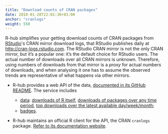 ```yaml
---
title: "Download counts of CRAN packages"
date: 2018-01-28T22:01:36+01:00
anchor: "cranlogs"
weight: 550
---
```


R-hub simplifies your getting download counts of CRAN packages from [RStudio](http://www.rstudio.com)'s CRAN mirror download logs, that RStudio publishes daily at <http://cran-logs.rstudio.com>. The RStudio CRAN mirror is not the only CRAN mirror, but it’s a popular one: it’s the default choice for RStudio users. The actual number of downloads over all CRAN mirrors is unknown. Therefore, using numbers of downloads from that mirror is a _proxy_ for actual numbers of downloads, and when analysing it one has to assume the observed trends are representative of what happens via other mirrors.

* R-hub provides a web API of the data, [documented in its GitHub README](https://github.com/r-hub/cranlogs.app#the-api-of-the-cran-downloads-database). The service includes
    * [data](https://github.com/r-hub/cranlogs.app#web-api-docs): [downloads of R itself](https://github.com/r-hub/cranlogs.app#downloads-of-r), [downloads of packages over any time period](https://github.com/r-hub/cranlogs.app#total-downloads-over-a-period-downloadstotalperiodpackage1package2), [top downloads over the latest available day/week/month](https://github.com/r-hub/cranlogs.app#top-downloaded-packages-topperiodcount);
    * [badges](https://github.com/r-hub/cranlogs.app#badges).

* R-hub maintains an official R client for the API, the CRAN `cranlogs` package. [Refer to its documentation website](https://r-hub.github.io/cranlogs/).